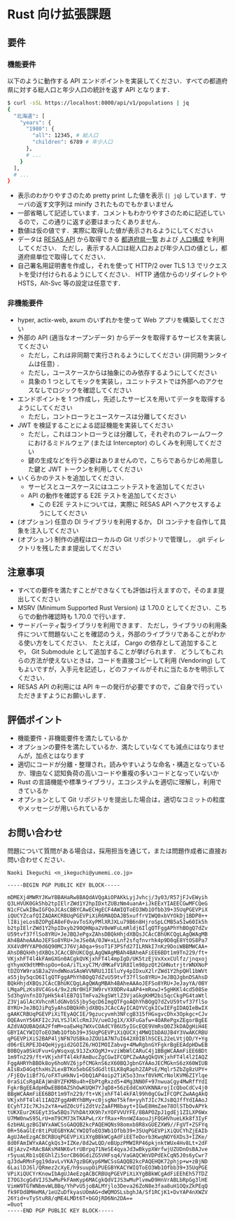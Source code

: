 # Rust 向け拡張課題

## 要件

### 機能要件

以下のように動作する API エンドポイントを実装してください．すべての都道府県に対する総人口と年少人口の統計を返す API となります．

```bash
$ curl -sSL https://localhost:8000/api/v1/populations | jq
{
  "北海道": [
    "years": {
      "1980": {
        "all": 12345, # 総人口
        "children": 6789 # 年少人口
      },
      # ...
    }
  ],
  # ...
}
```

- 表示のわかりやすさのため pretty print した値を表示 (`| jq`) しています．サーバの返す文字列は minify されたものでもかまいません
- 一部省略して記述しています．コメントもわかりやすさのために記述しているので，この通りに返す必要はまったくありません．
- 数値は仮の値です．実際に取得した値が表示されるようにしてください
- データは [RESAS API](https://opendata.resas-portal.go.jp/) から取得できる
  [都道府県一覧](https://opendata.resas-portal.go.jp/docs/api/v1/prefectures.html) および
  [人口構成](https://opendata.resas-portal.go.jp/docs/api/v1/population/composition/perYear.html) を利用してください．
  ただし，表示する人口は総人口および年少人口の値とし，都道府県単位で取得してください．
- 自己署名用証明書を作成し，それを使って HTTP/2 over TLS 1.3 でリクエストを受け付けられるようにしてください．
  HTTP 通信からのリダイレクトや HSTS，Alt-Svc 等の設定は任意です．

### 非機能要件

- hyper, actix-web, axum のいずれかを使って Web アプリを構築してください
- 外部の API (適当なオープンデータ) からデータを取得するサービスを実装してください
    - ただし，これは非同期で実行されるようにしてください (非同期ランタイムは任意) ．
    - ただし，ユースケースからは抽象にのみ依存するようにしてください
    - 具象の 1 つとしてモックを実装し，ユニットテストでは外部へのアクセスなしでロジックを確認してください
- エンドポイントを 1 つ作成し，先述したサービスを用いてデータを取得するようにしてください
    - ただし，コントローラとユースケースは分離してください
- JWT を検証することによる認証機能を実装してください
    - ただし，これはコントローラとは分離して，それぞれのフレームワークにおけるミドルウェア (または Interceptor) のしくみを利用してください
    - 鍵の生成などを行う必要はありませんので，こちらであらかじめ用意した鍵と JWT トークンを利用してください
- いくらかのテストを追加してください．
    - サービスとユースケースにはユニットテストを追加してください
    - API の動作を確認する E2E テストを追加してください
        - この E2E テストについては，実際に RESAS API へアクセスするようにしてください
- (オプション) 任意の DI ライブラリを利用するか， DI コンテナを自作して具象を注入してください
- (オプション) 制作の過程はローカルの Git リポジトリで管理し， .git ディレクトリを残したまま提出してください

## 注意事項

- すべての要件を満たすことができなくても評価は行えますので，そのまま提出してください
- MSRV (Minimum Supported Rust Version) は 1.70.0 としてください．こちらでの動作確認時も 1.70.0 で行います．
- サードパーティ製ライブラリを利用できます．
  ただし，ライブラリの利用条件について問題ないことを確認のうえ，外部のライブラリであることがわかる使い方をしてください．
  たとえば， Cargo の依存として追加することや， Git Submodule として追加することが挙げられます．
  どうしてもこれらの方法が使えないときは，コードを直接コピーして利用 (Vendoring) してもよいですが，入手元を記述し，どのファイルがそれに当たるかを明示してください．
- RESAS API の利用には API キーの発行が必要ですので，ご自身で行っていただきますようにお願いします．

## 評価ポイント

- 機能要件・非機能要件を満たしているか
- オプションの要件を満たしているか．満たしていなくても減点にはなりませんが，加点とはなります
- 適切にコードが分離・整理され，読みやすいような命名・構造となっているか．理由なく認知負荷の高いコードや重複の多いコードとなっていないか
- Rust の言語機能や標準ライブラリ，エコシステムを適切に理解し，利用できているか
- オプションとして Git リポジトリを提出した場合は，適切なコミットの粒度やメッセージが用いられているか

## お問い合わせ

問題について質問がある場合は，採用担当を通じて，または問題作成者に直接お問い合わせください．

```
Naoki Ikeguchi <n_ikeguchi@yumemi.co.jp>

-----BEGIN PGP PUBLIC KEY BLOCK-----

mDMEXj4MWRYJKwYBBAHaRw8BAQdAVQgAiOPAKkLyjJvhcj/3y03/R57jFJvEWyih
Q3LHVUK0Gk5hb2tpIElrZWd1Y2hpIDxtZUBzNm4uanA+iJkEExYIAEECGwMFCQeG
N1cFCwkIBwIGFQoJCAsCBBYCAwECHgECF4AWIQToEO3Wb1Ofbb39+35UqPGEVPiX
iQUCYZcafQIZAQAKCRBUqPGEVPiXiR6MAQDAJB5xuffrVIWQ0xbVYOkDj1BDP8++
lI8ijeLosBZOPgEA8eF0vavToSXyPMlXRJXLu79B6n8HjroSpLCMB5a5Iw60Ik5h
b2tpIElrZWd1Y2hpIDxyb290QHNpa2V0eWFuLmRldj6IlgQTFggAPhYhBOgQ7dZv
U59tvf37flSo8YRU+JeJBQJePgxZAhsDBQkHhjdXBQsJCAcCBhUKCQgLAgQWAgMB
Ah4BAheAAAoJEFSo8YRU+JeJSe0A/0JW+xLLnf2sfqfnvrhk4p9D0qE8YtOS8Pa7
XX4VdMYYAP0d6Q90MCJ76VjA0qa+9soT1F3PSfd27ILRNkI7nKz9DoiWBBMWCAA+
AhsDBQkHhjdXBQsJCAcCBhUKCQgLAgQWAgMBAh4BAheAFiEE6BDt1m9Tn229/ft+
VKjxhFT4l4kFAmGXGn0ACgkQVKjxhFT4l4mpIgD/UK5tzEjVxXxxCUlfz/jnqxoj
gYhymX9dtMMhspOo+6oA/iTLxyC7M/dMKaFV1R8Ilm98pzQt2GHNutrjtrWNXNoP
tDZOYW9raSBJa2VndWNoaSAoWVVNRU1JIEluYy4pIDxuX2lrZWd1Y2hpQHl1bWVt
aS5jby5qcD6IlgQTFggAPhYhBOgQ7dZvU59tvf37flSo8YRU+JeJBQJgbnDSAhsD
BQkHhjdXBQsJCAcCBhUKCQgLAgQWAgMBAh4BAheAAAoJEFSo8YRU+JeJayYA/0BY
LMqaPLzKs8VC4Gs4/9x2zNr0H1F3W9rvYX0DRv4aAP4+mRxwJ+5gHKKl4cd508Se
5d3hgVnfnIO7pHk5k4lEB7Q1TmFva2kgSWtlZ3VjaGkgKHM2bi5qcCkgPG4taWtl
Z3VjaGlAcXVhcnRldGNvbS5jby5qcD6ImgQTFgoAQhYhBOgQ7dZvU59tvf37flSo
8YRU+JeJBQJiPq5yAhsDBQkHhjdXBQsJCAcCAyICAQYVCgkICwIEFgIDAQIeBwIX
gAAKCRBUqPGEVPiXiTEyAQCIE/9gzucyvmh3NFcgB315fHGxgvcDhx3Opkgc+CJv
OQEAvnY56KFI2cJVLYSJlKlcRmJJV/ueOJg1X/XXFuGafw+4OARePgxZEgorBgEE
AZdVAQUBAQdA2FfmM+oaEwHq7WXvCOAdCY86U5yIGcEQE9VmRsQ0Z3kDAQgHiH4E
GBYIACYWIQToEO3Wb1Ofbb39+35UqPGEVPiXiQUCXj4MWQIbDAUJB4Y3VwAKCRBU
qPGEVPiXiS2BAP4ljNFN7USBkoJZOU1A7N7uI642X0IBlhSCEL22eLVtjQD/Y+Yg
d06rELRPEJD4QeHjygid2GOIZ6/HOIMOIZabvg+4MwRgbnGYFgkrBgEEAdpHDwEB
B0BQya0SkUFvu+GyWsqxqL91JZxXOgMJ+vziWbWlCARuC4j1BBgWCAAmFiEE6BDt
1m9Tn229/ft+VKjxhFT4l4kFAmBucZgCGwIFCQPCZwAAgQkQVKjxhFT4l4l2IAQZ
FggAHRYhBBOk8oy6hoNVZ6jpfCMGknS6zX60BQJgbnGYAAoJECMGknS6zX60WIUB
AIsBxD4GqthxHs2LexBTKo5ebGESdGdltELK8qRaph2ZAPsE/Mqlr5ZbZg8zUPY+
/FjEQv1iBf7G/oFXTuHkNv1+DbQ1AP4oip2TiK5o33nxf0VkMCrNolKVM6ZIYlqe
0raSiCsRgAEAjWnBYZFKM8u4h+EbPtgRxzd5+4Mg3NN0F+97nwuaCgy4MwRffYdI
FgkrBgEEAdpHDwEBB0AZShOwKUQH7YJqD8+56zEddCmXVKNNArojIcQboCdCv4j0
BBgWCAAmFiEE6BDt1m9Tn229/ft+VKjxhFT4l4kFAl99h0gCGwIFCQPCZwAAgAkQ
VKjxhFT4l4l1IAQZFggAHRYhBMy+c0jsgNeT5kfm+yyhTJIc7KJsBQJffYdIAAoJ
ECyhTJIc7KJs2xYA+wdZ0cUfiZdtVzZaAFM8bayt+IGwE8HmZae78OlSTbOvAPYk
tUKXEur2KGEyt3Sw5BQs7VhDAtXK9h7xYOFVVUYFE/8BAPOZpJ1gdEj1ZILXP6Wx
U7MW0nwS95LrU+mT9CM73kTKAPwLrXrfRax+RnnWZ4aouJjFQGHVhueLKk8f3IyF
6zbHALgzBGIWYxAWCSsGAQQB2kcPAQEHQNs98omxb8R8xGUEZXW9//FgVT+ZSFYq
0R+56aGlEr8tiPUEGBYKACYWIQToEO3Wb1Ofbb39+35UqPGEVPiXiQUCYhZjEAIb
AgUJAeEzgACBCRBUqPGEVPiXiXYgBBkWCgAdFiEETeDorb3KwqNOY6XDs3+IZKe/
8d0FAmIWYxAACgkQs3+IZKe/8d2wLQD/eBUpzPMWIRP46pkjnktWUx4Hv8Lt+2dF
4EjAzvZ+RAcBAKsM4NK6vtrUBrpq71NeSE4qyaJd3wBkypXWrfwjUZUDnOsBAJve
r5yuaLRb1sQEGhlZi5orCB60GdiZG5VHFsq4/VaGAQCWnVDPdEkCqN5J0s6yCwr7
qJ3dwRMnFgg19davLvYKA7gzBGKyp6MWCSsGAQQB2kcPAQEHQK72phjp+w+zBjND
6LailDJ6l/QRmez2cXyE/h9suupOiPUEGBYKACYWIQToEO3Wb1Ofbb39+35UqPGE
VPiXiQUCYrKnowIbAgUJAeEzgACBCRBUqPGEVPiXiXYgBBkWCgAdFiEEhEh57TDZ
I7OG3cgGdVIJS3wMuPkFAmKyp6MACgkQdVIJS3wMuPlvmwD9HnVrABLbRpGg3lHE
VimW9TGfWNbmvWLBBq/YhPvU5joBALMYjlo3Deva26ZoN8e3faa8uH1OQxZkPEqQ
fk9FDd8MHeMA/1eUZuDfkyasUOmAG+dWQMOSLsbghJA/Sf1RCjK1+DvYAP4nXWZV
26Yid+vTyStuR8/qME4LMDt6T+bGOjRD6Nn2DA==
=0uot
-----END PGP PUBLIC KEY BLOCK-----
```
